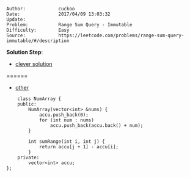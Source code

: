 
    Author:            cuckoo
    Date:              2017/04/09 13:03:32
    Update:            
    Problem:           Range Sum Query - Immutable
    Difficulty:        Easy
    Source:            https://leetcode.com/problems/range-sum-query-immutable/#/description

__Solution Step__:
 - [clever solution](https://discuss.leetcode.com/topic/36450/recommend-for-beginners-clean-c-implementation-with-detailed-explanation)


======
 - [other](https://discuss.leetcode.com/topic/29206/5-lines-c-4-lines-python)
```
    class NumArray {
    public:
        NumArray(vector<int> &nums) {
            accu.push_back(0);
            for (int num : nums)
                accu.push_back(accu.back() + num);
        }
    
        int sumRange(int i, int j) {
            return accu[j + 1] - accu[i];
        }
    private:
        vector<int> accu;
};
```
